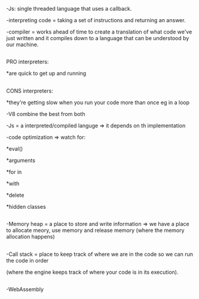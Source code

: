 -Js: single threaded language that uses a callback.

-interpreting code = taking a set of instructions and returning an answer.

-compiler = works ahead of time to create a translation of what code we've just written and it
compiles down to a language that can be understood by our machine.


##
PRO interpreters:

*are quick to get up and running


##
CONS interpreters:

*they're getting slow when you run your code more than once eg in a loop

-V8 combine the best from both

-Js = a interpreted/compiled languge => it depends on th implementation

-code optimization => watch for:

*eval()

*arguments

*for in

*with

*delete

*hidden classes


##
-Memory heap = a place to store and write information => we have a place to allocate meory, use
memory and release memory (where the memory allocation happens)

##
-Call stack =  place to keep track of where we are in the code so we can run the code in order

(where the engine keeps track of where your code is in its execution).

##
-WebAssembly